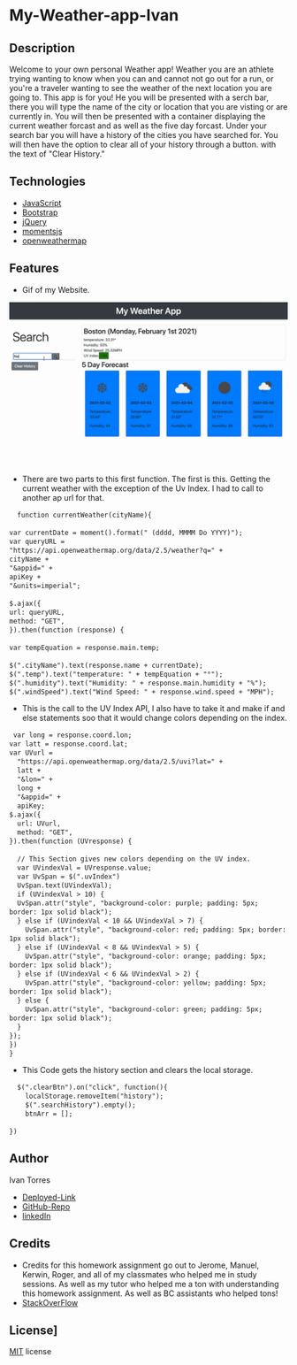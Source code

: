 # My-Weather-app-Ivan


## Description 
Welcome to your own personal Weather app! Weather you are an athlete trying wanting to know when you can and cannot not go out for a run, or you're a traveler wanting to see the weather of the next location you are going to. This app is for you! He you will be presented with a serch bar, there you will type the name of the city or location that you are visting or are currently in. You will then be presented with a container displaying the current weather forcast and as well as the five day forcast. Under your search bar you will have a history of the cities you have searched for. You will then have the option to clear all of your history through a button. with the text of "Clear History." 

## Technologies
* [JavaScript](https://www.w3schools.com/js/)
* [Bootstrap](https://getbootstrap.com/)
* [jQuery](https://jquery.com/)
* [momentsjs](https://momentjs.com/)
* [openweathermap](https://openweathermap.org/)


## Features
* Gif of my Website. 

![Quiz-Gif](./assets/newWeather.gif)

* There are two parts to this first function. The first is this. Getting the current weather with the exception of the Uv Index. I had to call to another ap url for that. 
```
  function currentWeather(cityName){

var currentDate = moment().format(" (dddd, MMMM Do YYYY)");  
var queryURL =
"https://api.openweathermap.org/data/2.5/weather?q=" +
cityName +
"&appid=" +
apiKey +
"&units=imperial";

$.ajax({
url: queryURL,
method: "GET",
}).then(function (response) {

var tempEquation = response.main.temp;

$(".cityName").text(response.name + currentDate);
$(".temp").text("temperature: " + tempEquation + "°");
$(".humidity").text("Humidity: " + response.main.humidity + "%");
$(".windSpeed").text("Wind Speed: " + response.wind.speed + "MPH");

  ```


* This is the call to the UV Index API, I also have to take it and make if and else statements soo that it would change colors depending on the index. 

```
 var long = response.coord.lon;
var latt = response.coord.lat;
var UVurl =
  "https://api.openweathermap.org/data/2.5/uvi?lat=" +
  latt +
  "&lon=" +
  long +
  "&appid=" +
  apiKey;
$.ajax({
  url: UVurl,
  method: "GET",
}).then(function (UVresponse) {

  // This Section gives new colors depending on the UV index. 
  var UVindexVal = UVresponse.value;
  var UvSpan = $(".uvIndex")
  UvSpan.text(UVindexVal);
  if (UVindexVal > 10) {
  UvSpan.attr("style", "background-color: purple; padding: 5px; border: 1px solid black");
  } else if (UVindexVal < 10 && UVindexVal > 7) {
    UvSpan.attr("style", "background-color: red; padding: 5px; border: 1px solid black");
  } else if (UVindexVal < 8 && UVindexVal > 5) {
    UvSpan.attr("style", "background-color: orange; padding: 5px; border: 1px solid black");
  } else if (UVindexVal < 6 && UVindexVal > 2) {
    UvSpan.attr("style", "background-color: yellow; padding: 5px; border: 1px solid black");
  } else {
    UvSpan.attr("style", "background-color: green; padding: 5px; border: 1px solid black");
  }
});
})
}
```
* This Code gets the history section and clears the local storage. 
```
  $(".clearBtn").on("click", function(){
    localStorage.removeItem("history");
    $(".searchHistory").empty();
    btnArr = [];

})
```

## Author
Ivan Torres
* [Deployed-Link](https://ivantorresmia.github.io/My-Weather-app-Ivan/)
* [GitHub-Repo](https://github.com/IvanTorresMia/My-Weather-app-Ivan)
* [linkedIn](www.linkedin.com/in/ivan-torres-0828931b2)

## Credits
* Credits for this homework assignment go out to Jerome, Manuel, Kerwin, Roger, and all of my classmates who helped me in study sessions. As well as my tutor who helped me a ton with understanding this homework assignment. As well as BC assistants who helped tons!
* [StackOverFlow](https://stackoverflow.com/)




## License]
[MIT](https://choosealicense.com/licenses/mit/#) license 